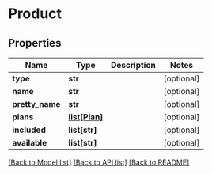 # Product

## Properties
Name | Type | Description | Notes
------------ | ------------- | ------------- | -------------
**type** | **str** |  | [optional] 
**name** | **str** |  | [optional] 
**pretty_name** | **str** |  | [optional] 
**plans** | [**list[Plan]**](Plan.md) |  | [optional] 
**included** | **list[str]** |  | [optional] 
**available** | **list[str]** |  | [optional] 

[[Back to Model list]](../README.md#documentation-for-models) [[Back to API list]](../README.md#documentation-for-api-endpoints) [[Back to README]](../README.md)


